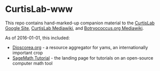 CurtisLab-www
==============

This repo contains hand-marked-up companion material to the [CurtisLab Google Site](http://www.curtislab.org/), [CurtisLab Mediawiki](http://wiki.curtislab.org), and [Botryococcus.org Mediawiki](http://botryococcus.org).

As of 2016-01-01, this included:
* [Dioscorea.org](http://dioscorea.org) - a resource aggregator for yams, an internationally important crop
* [SageMath Tutorial](http://sage.curtislab.org) - the landing page for tutorials on an open-source computer math tool
